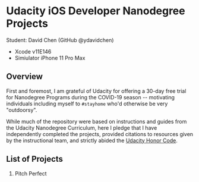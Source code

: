 # Udacity iOS Developer Nanodegree Projects

Student: David Chen (GitHub @ydavidchen)

  - Xcode v11E146
  - Simiulator iPhone 11 Pro Max


## Overview

First and foremost, I am grateful of Udacity for offering a 30-day free trial for Nanodegree Programs during the COVID-19 season -- motivating individuals including myself to `#stayhome` who'd otherwise be very "outdoorsy".

While much of the repository were based on instructions and guides from the Udacity Nanodegree Curriculum, here I pledge that I have independently completed the projects, provided citations to resources given by the instructional team, and strictly abided the [Udacity Honor Code](https://www.udacity.com/legal/en-us/community-guidelines).

## List of Projects

1. Pitch Perfect
